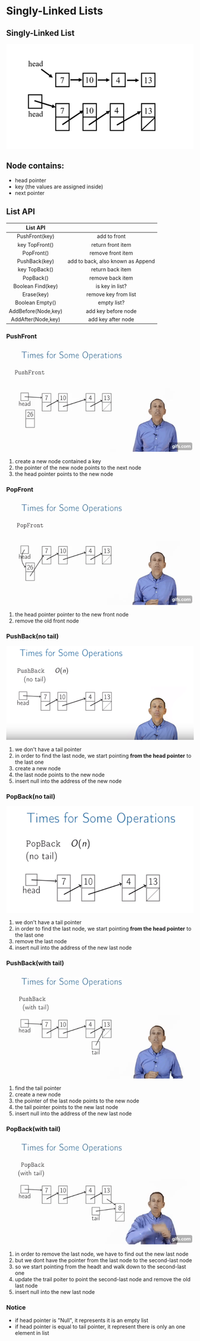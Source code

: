 # Singly-Linked Lists
## Singly-Linked List

![](pics/linkedlist1.png)
## Node contains:
   + head pointer
   + key (the values are assigned inside)
   + next pointer

## List API
| List API|                |
|:---:|:---:|
|PushFront(key)|add to front|
|key TopFront()|return front item|
|PopFront()|remove front item|
|PushBack(key)|add to back, also known as Append|
|key TopBack()|return back item|
|PopBack()|remove back item|
|Boolean Find(key)|is key in list?|
|Erase(key)|remove key from list|
|Boolean Empty()|empty list?|
|AddBefore(Node,key)|add key before node|
|AddAfter(Node,key)|add key after node|

### PushFront

![](pics/PushFront.gif)

   1. create a new node contained a key 
   2. the pointer of the new node points to the next node
   3. the head pointer points to the new node
   
### PopFront

![](pics/popfront.gif)

   1. the head pointer pointer to the new front node
   2. remove the old front node
   
### PushBack(no tail)

![](pics/PushFront(notail).png)

   1. we don't have a tail pointer
   2. in order to find the last node, we start pointing **from the head pointer** to the last one
   3. create a new node
   4. the last node points to the new node
   5. insert null into the address of the new node
   
### PopBack(no tail)

![](pics/popback.png)

   1. we don't have a tail pointer
   2. in order to find the last node, we start pointing **from the head pointer** to the last one
   3. remove the last node
   4. insert null into the address of the new last node
   
### PushBack(with tail)

![](pics/pushback.gif)

   1. find the tail pointer 
   2. create a new node 
   3. the pointer of the last node points to the new node
   4. the tail pointer points to the new last node 
   5. insert null into the address of the new last node
   
### PopBack(with tail)

![](pics/PopBack(withtail).gif)

   1. in order to remove the last node, we have to find out the new last node
   2. but we dont have the pointer from the last node to the second-last node
   3. so we start pointing from the headt and walk down to the second-last one
   4. update the trail poiter to point the second-last node and remove the old last node
   5. insert null into the new last node

### Notice
   + if head pointer is "Null", it represents it is an empty list
   + if head pointer is equal to tail pointer, it represent there is only an one element in list
